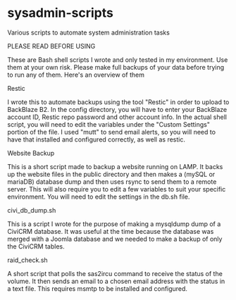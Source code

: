 # sysadmin-scripts
Various scripts to automate system administration tasks

PLEASE READ BEFORE USING 

These are Bash shell scripts I wrote and only tested in my environment. Use them at your own risk. Please make full backups of your data before trying to run any of them.
Here's an overview of them

Restic

I wrote this to automate backups using the tool "Restic" in order to upload to BackBlaze B2. In the config directory, you will have to enter your BackBlaze account ID, Restic repo password and other account info.
In the actual shell script, you will need to edit the variables under the "Custom Settings" portion of the file. I used "mutt" to send email alerts, so you will need to have that installed and configured correctly, as well as restic.

Website Backup

This is a short script made to backup a website running on LAMP. It backs up the website files in the public directory and then makes a (mySQL or mariaDB) database dump and then uses rsync to send them to a remote server. This will also require you to edit a few variables to suit your specific environment. You will need to edit the settings in the db.sh file.

civi_db_dump.sh

This is a script I wrote for the purpose of making a mysqldump dump of a CiviCRM database. It was useful at the time because the database was merged with a Joomla database and we needed to make a backup of only the CiviCRM tables.

raid_check.sh

A short script that polls the sas2ircu command to receive the status of the volume. It then sends an email to a chosen email address with the status in a text file. This requires msmtp to be installed and configured. 
